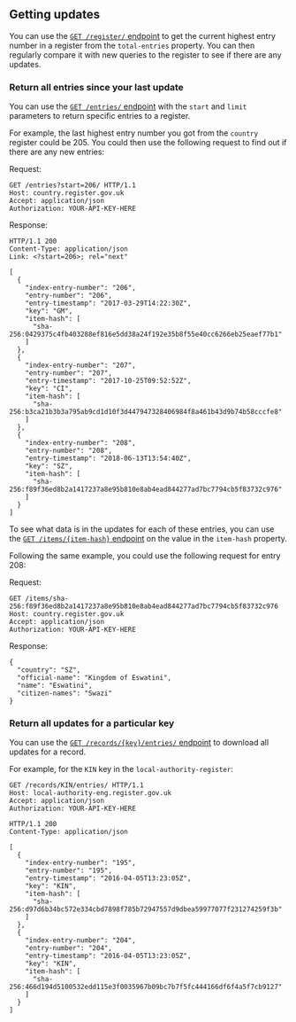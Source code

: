 ## Getting updates

You can use the [`GET /register/` endpoint](#getregister) to get the current highest entry number in a register from the `total-entries` property. You can then regularly compare it with new queries to the register to see if there are any updates.

### Return all entries since your last update

You can use the [`GET /entries/` endpoint](#getentries) with the `start` and `limit` parameters to return specific entries to a register. 

For example, the last highest entry number you got from the `country` register could be 205. You could then use the following request to find out if there are any new entries:

Request:

```http
GET /entries?start=206/ HTTP/1.1
Host: country.register.gov.uk
Accept: application/json
Authorization: YOUR-API-KEY-HERE
```

Response:

```http
HTTP/1.1 200
Content-Type: application/json
Link: <?start=206>; rel="next"

[
  {
    "index-entry-number": "206",
    "entry-number": "206",
    "entry-timestamp": "2017-03-29T14:22:30Z",
    "key": "GM",
    "item-hash": [
      "sha-256:0429375c4fb403288ef816e5dd38a24f192e35b8f55e40cc6266eb25eaef77b1"
    ]
  },
  {
    "index-entry-number": "207",
    "entry-number": "207",
    "entry-timestamp": "2017-10-25T09:52:52Z",
    "key": "CI",
    "item-hash": [
      "sha-256:b3ca21b3b3a795ab9cd1d10f3d447947328406984f8a461b43d9b74b58cccfe8"
    ]
  },
  {
    "index-entry-number": "208",
    "entry-number": "208",
    "entry-timestamp": "2018-06-13T13:54:40Z",
    "key": "SZ",
    "item-hash": [
      "sha-256:f89f36ed8b2a1417237a8e95b810e8ab4ead844277ad7bc7794cb5f83732c976"
    ]
  }
]
```

To see what data is in the updates for each of these entries, you can use the [`GET /items/{item-hash}` endpoint](#items) on the value in the `item-hash` property. 

Following the same example, you could use the following request for entry 208:

Request:

```http
GET /items/sha-256:f89f36ed8b2a1417237a8e95b810e8ab4ead844277ad7bc7794cb5f83732c976
Host: country.register.gov.uk
Accept: application/json
Authorization: YOUR-API-KEY-HERE
```

Response:

```http
{
  "country": "SZ",
  "official-name": "Kingdom of Eswatini",
  "name": "Eswatini",
  "citizen-names": "Swazi"
}
```

### Return all updates for a particular key 

You can use the [`GET /records/{key}/entries/` endpoint](#get-record-key-entries) to download all updates for a record. 

For example, for the `KIN` key in the `local-authority-register`:

```http
GET /records/KIN/entries/ HTTP/1.1
Host: local-authority-eng.register.gov.uk
Accept: application/json
Authorization: YOUR-API-KEY-HERE
```

```http
HTTP/1.1 200
Content-Type: application/json

[
  {
    "index-entry-number": "195",
    "entry-number": "195",
    "entry-timestamp": "2016-04-05T13:23:05Z",
    "key": "KIN",
    "item-hash": [
      "sha-256:d97d6b34bc572e334cbd7898f785b72947557d9dbea59977077f231274259f3b"
    ]
  },
  {
    "index-entry-number": "204",
    "entry-number": "204",
    "entry-timestamp": "2016-04-05T13:23:05Z",
    "key": "KIN",
    "item-hash": [
      "sha-256:466d194d5100532edd115e3f0035967b09bc7b7f5fc444166df6f4a5f7cb9127"
    ]
  }
]
```
